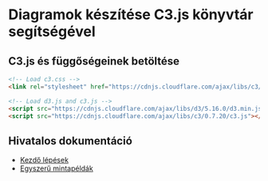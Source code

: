 # Diagramok készítése C3.js könyvtár segítségével

## C3.js és függőségeinek betöltése

```html
<!-- Load c3.css -->
<link rel="stylesheet" href="https://cdnjs.cloudflare.com/ajax/libs/c3/0.7.20/c3.min.css" />

<!-- Load d3.js and c3.js -->
<script src="https://cdnjs.cloudflare.com/ajax/libs/d3/5.16.0/d3.min.js"></script>
<script src="https://cdnjs.cloudflare.com/ajax/libs/c3/0.7.20/c3.js"></script>
```

## Hivatalos dokumentáció

* [Kezdő lépések](https://c3js.org/gettingstarted.html)
* [Egyszerű mintapéldák](https://c3js.org/examples.html)
